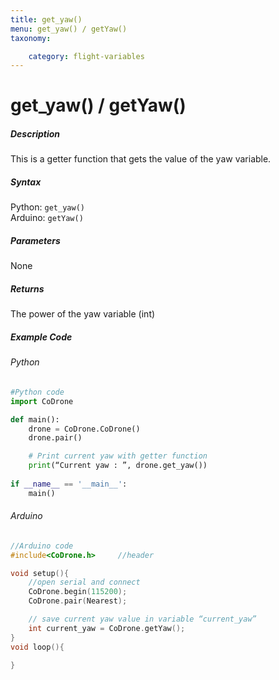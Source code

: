```yaml
---
title: get_yaw()
menu: get_yaw() / getYaw()
taxonomy:

	category: flight-variables
---
```


# get_yaw() / getYaw()

##### Description

This is a getter function that gets the value of the yaw variable.

##### Syntax
Python: ```get_yaw()```<br />
Arduino: ```getYaw()```

##### Parameters

None

##### Returns

The power of the yaw variable (int)

##### Example Code
###### Python
```python
#Python code
import CoDrone

def main():
	drone = CoDrone.CoDrone()
	drone.pair()

	# Print current yaw with getter function
	print(“Current yaw : ”, drone.get_yaw())
	
if __name__ == '__main__':
	main()

```
###### Arduino
```c
//Arduino code
#include<CoDrone.h>		//header

void setup(){
	//open serial and connect
	CoDrone.begin(115200);
	CoDrone.pair(Nearest);

	// save current yaw value in variable “current_yaw”
	int current_yaw = CoDrone.getYaw(); 
}
void loop(){
	
}
```